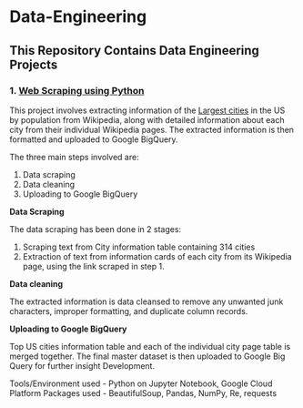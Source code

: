 # Data-Engineering
## This Repository Contains Data Engineering Projects

### 1. [Web Scraping using Python](https://github.com/Sudhan30/Data-Engineering/tree/master/Web-Scraping%20Wikipedia)

This project involves extracting information of the [Largest cities](https://en.wikipedia.org/wiki/List_of_United_States_cities_by_population) in the US by population from Wikipedia, along with detailed information about each city from their individual Wikipedia pages. The extracted information is then formatted and uploaded to Google BigQuery.

The three main steps involved are:
1. Data scraping
2. Data cleaning
3. Uploading to Google BigQuery

**Data Scraping**

The data scraping has been done in 2 stages:
1. Scraping text from City information table containing 314 cities
2. Extraction of text from information cards of each city from its Wikipedia page, using the link scraped in step 1.

**Data cleaning**

The extracted information is data cleansed to remove any unwanted junk characters, improper formatting, and duplicate column records.

**Uploading to Google BigQuery**

Top US cities information table and each of the individual city page table is merged together. The final master dataset is then uploaded to Google Big Query for further insight Development.

Tools/Environment used - Python on Jupyter Notebook, Google Cloud Platform
Packages used - BeautifulSoup, Pandas, NumPy, Re, requests

